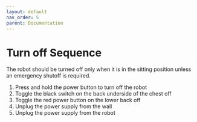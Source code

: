 ```yaml
---
layout: default
nav_order: 5
parent: Documentation
---
```


# Turn off Sequence
The robot should be turned off only when it is in the sitting position unless an emergency shutoff is required.

1. Press and hold the power button to turn off the robot
2. Toggle the black switch on the back underside of the chest off
3. Toggle the red power button on the lower back off
4. Unplug the power supply from the wall
5. Unplug the power supply from the robot
